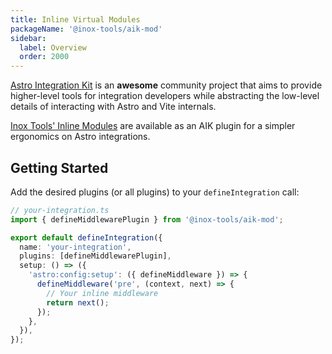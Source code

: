 ```yaml
---
title: Inline Virtual Modules
packageName: '@inox-tools/aik-mod'
sidebar:
  label: Overview
  order: 2000
---
```


[Astro Integration Kit](https://astro-integration-kit.netlify.app/) is an **awesome** community project that aims to provide higher-level tools for integration developers while abstracting the low-level details of interacting with Astro and Vite internals.

[Inox Tools' Inline Modules](/inline-mod/) are available as an AIK plugin for a simpler ergonomics on Astro integrations.

## Getting Started

Add the desired plugins (or all plugins) to your `defineIntegration` call:

```ts ins={2,9-12} ins=/\S(defineMiddlewarePlugin)/ ins=/defineMiddleware(?= )/
// your-integration.ts
import { defineMiddlewarePlugin } from '@inox-tools/aik-mod';

export default defineIntegration({
  name: 'your-integration',
  plugins: [defineMiddlewarePlugin],
  setup: () => ({
    'astro:config:setup': ({ defineMiddleware }) => {
      defineMiddleware('pre', (context, next) => {
        // Your inline middleware
        return next();
      });
    },
  }),
});
```
